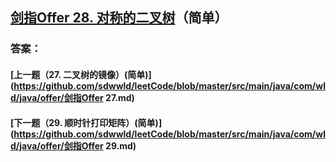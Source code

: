 ## [剑指Offer 28. 对称的二叉树](https://leetcode-cn.com/problems/merge-two-sorted-lists/)（简单）





### 答案：



#### [上一题（27. 二叉树的镜像）(简单)](https://github.com/sdwwld/leetCode/blob/master/src/main/java/com/wld/java/offer/剑指Offer 27.md)

#### [下一题（29. 顺时针打印矩阵）(简单)](https://github.com/sdwwld/leetCode/blob/master/src/main/java/com/wld/java/offer/剑指Offer 29.md)